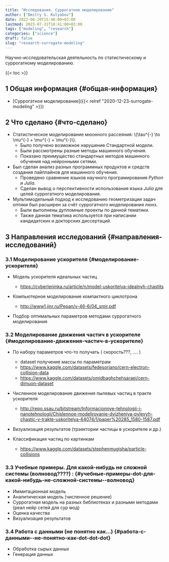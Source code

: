 ```yaml
---
title: "Исследования. Суррогатное моделирование"
author: ["Dmitry S. Kulyabov"]
date: 2022-06-20T15:48:00+03:00
lastmod: 2023-07-31T18:41:00+03:00
tags: ["modeling", "research"]
categories: ["science"]
draft: false
slug: "research-surrogate-modeling"
---
```


Научно-исследовательская деятельность по статистическому и суррогатному моделированию.

<!--more-->

{{< toc >}}


## <span class="section-num">1</span> Общая информация {#общая-информация}

-   [Суррогатное моделирование]({{< relref "2020-12-23-surrogate-modeling" >}})


## <span class="section-num">2</span> Что сделано {#что-сделано}

-   Статистическое моделирование мюонного рассеяния: \\(\tau^{-} \to \mu^{-} + \mu^{-} + \mu^{-}\\).
    -   Было получено возможное нарушение Стандартной модели.
    -   Были рассмотрены разные методы машинного обучения.
    -   Показано преимущество стандартных методов машинного обучения над нейронными сетями.
-   Был сделан анализ разных программных продуктов и средств создания пайплайнов для машинного обучения.
    -   Проведено сравнение языков научного програмирования _Python_ и _Julia_.
    -   Сделан вывод о перспективности использования языка _Julia_ для целей суррогатного моделирования.
-   Мультимодельный подход к исследованию геометризации задач оптики был расширен за счёт суррогатного моделирования люнз.
    -   Были выполнены дупломные проекты по данной тематики.
    -   Также данная тематика используется при написании кандидатских и докторских диссертаций.


## <span class="section-num">3</span> Направления исследований {#направления-исследований}


### <span class="section-num">3.1</span> Моделирование ускорителя {#моделирование-ускорителя}

-   Модель ускорителя идеальных частиц
    -   <https://cyberleninka.ru/article/n/model-uskoritelya-idealnyh-chastits>

-   Компьютерное моделирование компактного циклотрона
    -   <http://www1.jinr.ru/Pepan/v-46-6/04_smir.pdf>

-   Подбор оптимальных параметров методами суррогатного моделирования


### <span class="section-num">3.2</span> Моделирование движения частич в ускорителе {#моделирование-движения-частич-в-ускорителе}

-   По набору параметров что-то получать ( скорость???, .... )
    -   dataset получение массы по параметрам
    -   <https://www.kaggle.com/datasets/fedesoriano/cern-electron-collision-data>
    -   <https://www.kaggle.com/datasets/omidbaghchehsaraei/cern-dimuon-dataset>

-   Численное моделирование движения пылевых частиц в тракте ускорителя
    -   <http://repo.ssau.ru/bitstream/Informacionnye-tehnologii-i-nanotehnologii/Chislennoe-modelirovanie-dvizheniya-pylevyh-chastic-v-trakte-uskoritelya-64074/1/paper%20285_1580-1587.pdf>

-   Визуализация результатов (траектории частицы в ускорителе и др.)
-   Классификация частиц по картинкам
    -   <https://www.kaggle.com/datasets/stephenmugisha/particle-collisions>


### <span class="section-num">3.3</span> Учебные примеры. Для какой-нибудь не сложной системы (волновод????) : {#учебные-примеры-dot-для-какой-нибудь-не-сложной-системы--волновод}

-   Иммитационная модель
-   Аналитическая модель (численное решение)
-   Суррогатная модель на разных библиотеках и разными методами (реал нейр сетей для сур мод)
-   Оценка качества
-   Визуализация результатов


### <span class="section-num">3.4</span> Работа с данными (не понятно как...) {#работа-с-данными--не-понятно-как-dot-dot-dot}

-   Обработка сырых данных
-   Генерация данных
